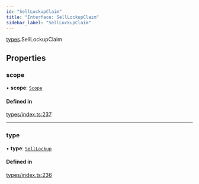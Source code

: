 ```yaml
---
id: "SellLockupClaim"
title: "Interface: SellLockupClaim"
sidebar_label: "SellLockupClaim"
---
```


[types](../../../modules/Types/Types.md).SellLockupClaim

## Properties

### scope

• **scope**: [`Scope`](../Scope/Scope.md)

#### Defined in

[types/index.ts:237](https://github.com/PolymeshAssociation/polymesh-sdk/blob/95f248df/src/types/index.ts#L237)

___

### type

• **type**: [`SellLockup`](../../../enums/Types/ClaimType/ClaimType.md#selllockup)

#### Defined in

[types/index.ts:236](https://github.com/PolymeshAssociation/polymesh-sdk/blob/95f248df/src/types/index.ts#L236)
